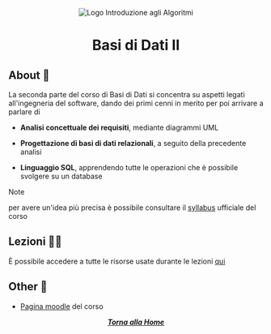 <div align="center">

![Logo Introduzione agli Algoritmi](https://i.kym-cdn.com/entries/icons/facebook/000/039/125/cover5.jpg)

# Basi di Dati II

</div>

## About 🔎

La seconda parte del corso di Basi di Dati si concentra su aspetti legati all'ingegneria del software, dando dei primi cenni in merito per poi arrivare a parlare di 

- **Analisi concettuale dei requisiti**, mediante diagrammi UML

- **Progettazione di basi di dati relazionali**, a seguito della precedente analisi

- **Linguaggio SQL**, apprendendo tutte le operazioni che è possibile svolgere su un database

> [!NOTE]
> per avere un'idea più precisa è possibile consultare il [syllabus](https://elearning.uniroma1.it/pluginfile.php/1348724/mod_page/content/8/D.O.1%20-%20Syllabus%20-%20BD2.pdf) ufficiale del corso

## Lezioni 👨‍🏫

È possibile accedere a tutte le risorse usate durante le lezioni [qui](https://elearning.uniroma1.it/course/view.php?id=17659&section=1)

## Other 🔗

- [Pagina moodle](https://elearning.uniroma1.it/course/view.php?id=17659&section=1) del corso

<div align="center">

[***Torna alla Home***](../../../)

</div>
